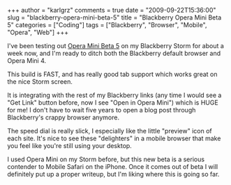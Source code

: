 +++
author = "karlgrz"
comments = true
date = "2009-09-22T15:36:00"
slug = "blackberry-opera-mini-beta-5"
title = "Blackberry Opera Mini Beta 5"
categories = ["Coding"]
tags = ["Blackberry", "Browser", "Mobile", "Opera", "Web"]
+++

I've been testing out [Opera Mini Beta 5](http://www.opera.com/mini/next/) on my Blackberry Storm for about a week now, and I'm ready to ditch both the Blackberry default browser and Opera Mini 4.

This build is FAST, and has really good tab support which works great on the nice Storm screen.

It is integrating with the rest of my Blackberry links (any time I would see a "Get Link" button before, now I see "Open in Opera Mini") which is HUGE for me! I don't have to wait five years to open a blog post through Blackberry's crappy browser anymore.

The speed dial is really slick, I especially like the little "preview" icon of each site. It's nice to see these "delighters" in a mobile browser that make you feel like you're still using your desktop.

I used Opera Mini on my Storm before, but this new beta is a serious contender to Mobile Safari on the iPhone. Once it comes out of beta I will definitely put up a proper writeup, but I'm liking where this is going so far.

